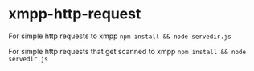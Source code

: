 # xmpp-http-request

For simple http requests to xmpp
`npm install && node servedir.js` 

For simple http requests that get scanned to xmpp
`npm install && node servedir.js` 
